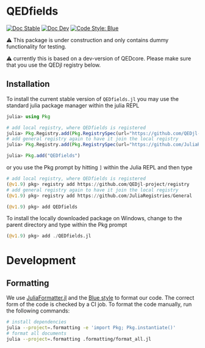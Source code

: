 # QEDfields

[![Doc Stable](https://img.shields.io/badge/docs-stable-blue.svg)](https://qedjl-project.github.io/QEDfields.jl/main)
[![Doc Dev](https://img.shields.io/badge/docs-dev-blue.svg)](https://qedjl-project.github.io/QEDfields.jl/dev)
[![Code Style: Blue](https://img.shields.io/badge/code%20style-blue-4495d1.svg)](https://github.com/invenia/BlueStyle)

:warning: This package is under construction and only contains dummy functionality for testing.

:warning: currently this is based on a dev-version of QEDcore. Please make sure that you use the QEDjl registry below.

## Installation

To install the current stable version of `QEDfields.jl` you may use the standard julia package manager within the julia REPL

```julia
julia> using Pkg

# add local registry, where QEDfields is registered
julia> Pkg.Registry.add(Pkg.RegistrySpec(url="https://github.com/QEDjl-project/registry"))
# add general registry again to have it join the local registry
julia> Pkg.Registry.add(Pkg.RegistrySpec(url="https://github.com/JuliaRegistries/General"))

julia> Pkg.add("QEDfields")
```

or you use the Pkg prompt by hitting `]` within the Julia REPL and then type

```julia
# add local registry, where QEDfields is registered
(@v1.9) pkg> registry add https://github.com/QEDjl-project/registry
# add general registry again to have it join the local registry
(@v1.9) pkg> registry add https://github.com/JuliaRegistries/General

(@v1.9) pkg> add QEDfields
```

To install the locally downloaded package on Windows, change to the parent directory and type within the Pkg prompt

```julia
(@v1.9) pkg> add ./QEDfields.jl
```

# Development

## Formatting

We use [JuliaFormatter.jl](https://domluna.github.io/JuliaFormatter.jl/dev/) and the [Blue style](https://github.com/invenia/BlueStyle) to format our code. The correct form of the code is checked by a CI job. To format the code manually, run the following commands:

```bash
# install dependencies
julia --project=.formatting -e 'import Pkg; Pkg.instantiate()'
# format all documents
julia --project=.formatting .formatting/format_all.jl
```
